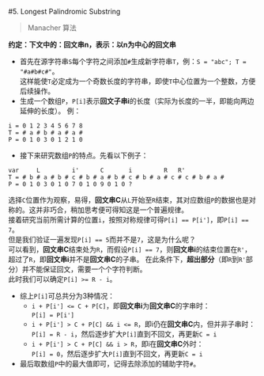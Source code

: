 #5. Longest Palindromic Substring
> Manacher 算法

**约定：下文中的：回文串n，表示：以n为中心的回文串**

* 首先在源字符串`S`每个字符之间添加`#`生成新字符串`T`，例：`S = "abc"; T = "#a#b#c#"`。  
这样能使`T`必定成为一个奇数长度的字符串，即使`T`中心位置为一个整数，方便后续操作。
* 生成一个数组`P`，`P[i]`表示**回文子串i**的长度（实际为长度的一半，即能向两边延伸的长度）。
例：
```
i = 0 1 2 3 4 5 6 7 8
T = # a # b # a # a #
P = 0 1 0 3 0 1 2 1 0
```
* 接下来研究数组`P`的特点。先看以下例子：
```
var     L         i'      C       i         R   R'
T = # b # a # b # c # b # a # b # c # b # a # c # c # b # a #
P = 0 1 0 3 0 1 0 7 0 1 0 9 0 1 0 ?
```
选择`C`位置作为观察，易得，**回文串C**从`L`开始至`R`结束，其对应数组`P`的数据也是对称的。这并非巧合，稍加思考便可得知这是一个普遍规律。  
接着研究当前所需计算的位置`i`，按照对称规律可得`P[i] == P[i']`，即`P[i] == 7`。  
但是我们验证一遍发现`P[i] == 5`而并不是`7`，这是为什么呢？  
可以看到，**回文串C**结束处为`R`，而假设`P[i] == 7`，则**回文串i**的结束位置在`R'`，超过了`R`，即**回文串i**并不是**回文串C**的子串。
在此条件下，**超出部分**（即`R`到`R'`部分）并不能保证回文，需要一个个字符判断。  
此时我们可以确定`P[i] >= R - i`。
* 综上`P[i]`可总共分为3种情况：
  * `i + P[i'] <= C + P[C]`，即**回文串i**为**回文串C**的字串时：  
  `P[i] = P[i']`
  * `i + P[i'] > C + P[C] && i <= R`，即i仍在**回文串C**内，但并非子串时：  
  `P[i] = R - i`，然后逐步扩大`P[i]`直到不回文，再更新`C = i`
  * `i + P[i'] > C + P[C] && i > R`，即i在**回文串C**外时：  
  `P[i] = 0`，然后逐步扩大`P[i]`直到不回文，再更新`C = i`
* 最后取数组`P`中的最大值即可，记得去除添加的辅助字符`#`。
